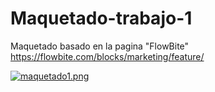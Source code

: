 # Maquetado-trabajo-1
Maquetado basado en la pagina "FlowBite"
https://flowbite.com/blocks/marketing/feature/

[![maquetado1.png](https://i.postimg.cc/htjhK20C/maquetado1.png)](https://postimg.cc/D897gdHs)
